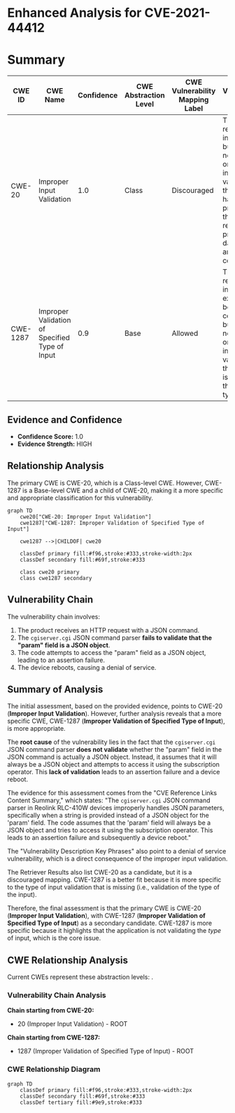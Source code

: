 # Enhanced Analysis for CVE-2021-44412

# Summary
| CWE ID | CWE Name | Confidence | CWE Abstraction Level | CWE Vulnerability Mapping Label | CWE-Vulnerability Mapping Notes |
|---|---|---|---|---|---|
| CWE-20 | Improper Input Validation | 1.0 | Class | Discouraged | The product receives input or data, but it does not validate or incorrectly validates that the input has the properties that are required to process the data safely and correctly. |
| CWE-1287 | Improper Validation of Specified Type of Input | 0.9 | Base | Allowed | The product receives input that is expected to be of a certain type, but it does not validate or incorrectly validates that the input is actually of the expected type. |

## Evidence and Confidence

*   **Confidence Score:** 1.0
*   **Evidence Strength:** HIGH

## Relationship Analysis
The primary CWE is CWE-20, which is a Class-level CWE. However, CWE-1287 is a Base-level CWE and a child of CWE-20, making it a more specific and appropriate classification for this vulnerability.
```mermaid
graph TD
    cwe20["CWE-20: Improper Input Validation"]
    cwe1287["CWE-1287: Improper Validation of Specified Type of Input"]
    
    cwe1287 -->|CHILDOF| cwe20
    
    classDef primary fill:#f96,stroke:#333,stroke-width:2px
    classDef secondary fill:#69f,stroke:#333
    
    class cwe20 primary
    class cwe1287 secondary
```

## Vulnerability Chain
The vulnerability chain involves:
1.  The product receives an HTTP request with a JSON command.
2.  The `cgiserver.cgi` JSON command parser **fails to validate that the "param" field is a JSON object**.
3.  The code attempts to access the "param" field as a JSON object, leading to an assertion failure.
4.  The device reboots, causing a denial of service.

## Summary of Analysis
The initial assessment, based on the provided evidence, points to CWE-20 (**Improper Input Validation**). However, further analysis reveals that a more specific CWE, CWE-1287 (**Improper Validation of Specified Type of Input**), is more appropriate.

The **root cause** of the vulnerability lies in the fact that the `cgiserver.cgi` JSON command parser **does not validate** whether the "param" field in the JSON command is actually a JSON object. Instead, it assumes that it will always be a JSON object and attempts to access it using the subscription operator. This **lack of validation** leads to an assertion failure and a device reboot.

The evidence for this assessment comes from the "CVE Reference Links Content Summary," which states: "The `cgiserver.cgi` JSON command parser in Reolink RLC-410W devices improperly handles JSON parameters, specifically when a string is provided instead of a JSON object for the 'param' field. The code assumes that the 'param' field will always be a JSON object and tries to access it using the subscription operator. This leads to an assertion failure and subsequently a device reboot."

The "Vulnerability Description Key Phrases" also point to a denial of service vulnerability, which is a direct consequence of the improper input validation.

The Retriever Results also list CWE-20 as a candidate, but it is a discouraged mapping. CWE-1287 is a better fit because it is more specific to the type of input validation that is missing (i.e., validation of the type of the input).

Therefore, the final assessment is that the primary CWE is CWE-20 (**Improper Input Validation**), with CWE-1287 (**Improper Validation of Specified Type of Input**) as a secondary candidate. CWE-1287 is more specific because it highlights that the application is not validating the *type* of input, which is the core issue.


## CWE Relationship Analysis

Current CWEs represent these abstraction levels: .


### Vulnerability Chain Analysis

**Chain starting from CWE-20:**
- 20 (Improper Input Validation) - ROOT


**Chain starting from CWE-1287:**
- 1287 (Improper Validation of Specified Type of Input) - ROOT



### CWE Relationship Diagram

```mermaid
graph TD
    classDef primary fill:#f96,stroke:#333,stroke-width:2px
    classDef secondary fill:#69f,stroke:#333
    classDef tertiary fill:#9e9,stroke:#333
```